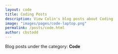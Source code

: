 ```yaml
---
layout: code
title: Coding Posts
description: View Colin's blog posts about Coding
image: "images/pages/code-laptop.png"
permalink: /posts/code.html
author: cbstodd
---
```


Blog posts under the category: **Code**